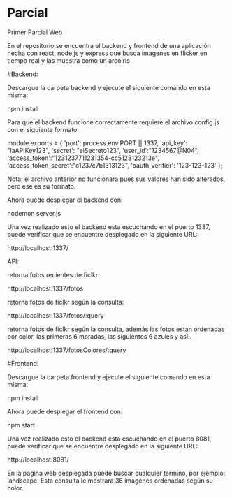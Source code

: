 # Parcial
Primer Parcial Web

En el repositorio se encuentra el backend y frontend de una aplicación hecha con react, node.js y express que busca imagenes en flicker en tiempo real y las muestra como un arcoiris

#Backend:

Descargue la carpeta backend y ejecute el siguiente comando en esta misma:

npm install

Para que el backend funcione correctamente requiere el archivo config.js con el siguiente formato:

module.exports = {
  'port': process.env.PORT || 1337,
  'api_key': "laAPIKey123",
  'secret': "elSecreto123",
  'user_id':"1234567@N04",
  'access_token':"1231237711231354-cc5123123213e",
  'access_token_secret':"c1237c7b1313123",
  'oauth_verifier': '123-123-123'
};

Nota: el archivo anterior no funcionara pues sus valores han sido alterados, pero ese es su formato.

Ahora puede desplegar el backend con:

nodemon server.js

Una vez realizado esto el backend esta escuchando en el puerto 1337, puede verificar que se encuentre desplegado en la siguiente URL:

http://localhost:1337/

API:

retorna fotos recientes de ficlkr:

http://localhost:1337/fotos                                   

retorna fotos de ficlkr según la consulta:

http://localhost:1337/fotos/:query              

retorna fotos de ficlkr según la consulta, además las fotos estan ordenadas por color, las primeras 6 moradas, las siguientes 6 azules y así..

http://localhost:1337/fotosColores/:query       

#Frontend:

Descargue la carpeta frontend y ejecute el siguiente comando en esta misma:

npm install

Ahora puede desplegar el frontend con:

npm start

Una vez realizado esto el backend esta escuchando en el puerto 8081, puede verificar que se encuentre desplegado en la siguiente URL:

http://localhost:8081/

En la pagina web desplegada puede buscar cualquier termino, por ejemplo: landscape. Esta consulta le mostrara 36 imagenes ordenadas según su color.
